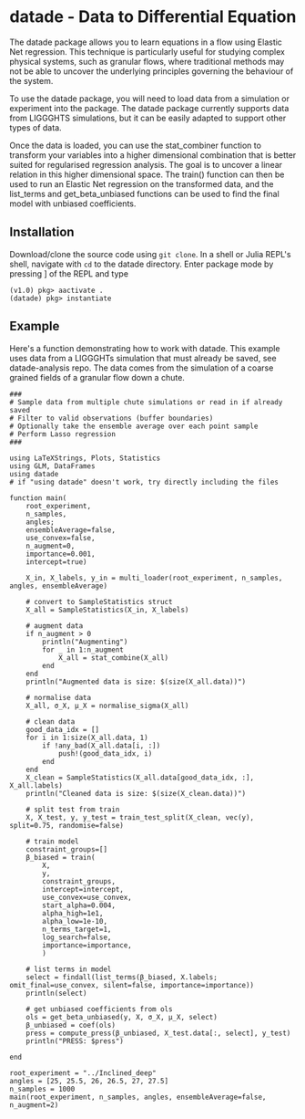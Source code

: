 # datade - Data to Differential Equation

The datade package allows you to learn equations in a flow using Elastic Net regression.
This technique is particularly useful for studying complex physical systems, such as granular flows, where traditional methods may not be able to uncover the underlying principles governing the behaviour of the system.

To use the datade package, you will need to load data from a simulation or experiment into the package.
The datade package currently supports data from LIGGGHTS simulations, but it can be easily adapted to support other types of data.

Once the data is loaded, you can use the stat_combiner function to transform your variables into a higher dimensional combination that is better suited for regularised regression analysis.
The goal is to uncover a linear relation in this higher dimensional space.
The train() function can then be used to run an Elastic Net regression on the transformed data, and the list_terms and get_beta_unbiased functions can be used to find the final model with unbiased coefficients.

## Installation

Download/clone the source code using `git clone`.
In a shell or Julia REPL's shell, navigate with `cd` to the datade directory.
Enter package mode by pressing ] of the REPL and type
```
(v1.0) pkg> aactivate .
(datade) pkg> instantiate
```


## Example
Here's a function demonstrating how to work with datade.
This example uses data from a LIGGGHTs simulation that must already be saved, see datade-analysis repo.
The data comes from the simulation of a coarse grained fields of a granular flow down a chute.

```
###
# Sample data from multiple chute simulations or read in if already saved
# Filter to valid observations (buffer boundaries)
# Optionally take the ensemble average over each point sample
# Perform Lasso regression
###

using LaTeXStrings, Plots, Statistics
using GLM, DataFrames
using datade
# if "using datade" doesn't work, try directly including the files

function main(
    root_experiment,
    n_samples,
    angles;
    ensembleAverage=false,
    use_convex=false,
    n_augment=0,
    importance=0.001,
    intercept=true)

    X_in, X_labels, y_in = multi_loader(root_experiment, n_samples, angles, ensembleAverage)

    # convert to SampleStatistics struct
    X_all = SampleStatistics(X_in, X_labels)

    # augment data
    if n_augment > 0
        println("Augmenting")
        for _ in 1:n_augment
            X_all = stat_combine(X_all)
        end
    end
    println("Augmented data is size: $(size(X_all.data))")

    # normalise data
    X_all, σ_X, μ_X = normalise_sigma(X_all)

    # clean data
    good_data_idx = []
    for i in 1:size(X_all.data, 1)
        if !any_bad(X_all.data[i, :])
            push!(good_data_idx, i)
        end
    end
    X_clean = SampleStatistics(X_all.data[good_data_idx, :], X_all.labels)
    println("Cleaned data is size: $(size(X_clean.data))")

    # split test from train
    X, X_test, y, y_test = train_test_split(X_clean, vec(y), split=0.75, randomise=false)
    
    # train model
    constraint_groups=[]
    β_biased = train(
        X,
        y,
        constraint_groups,
        intercept=intercept,
        use_convex=use_convex,
        start_alpha=0.004,
        alpha_high=1e1,
        alpha_low=1e-10,
        n_terms_target=1,
        log_search=false,
        importance=importance,
        )
    
    # list terms in model
    select = findall(list_terms(β_biased, X.labels; omit_final=use_convex, silent=false, importance=importance))
    println(select)
    
    # get unbiased coefficients from ols
    ols = get_beta_unbiased(y, X, σ_X, μ_X, select)
    β_unbiased = coef(ols)
    press = compute_press(β_unbiased, X_test.data[:, select], y_test)
    println("PRESS: $press")

end

root_experiment = "../Inclined_deep"
angles = [25, 25.5, 26, 26.5, 27, 27.5]
n_samples = 1000
main(root_experiment, n_samples, angles, ensembleAverage=false, n_augment=2)
```
